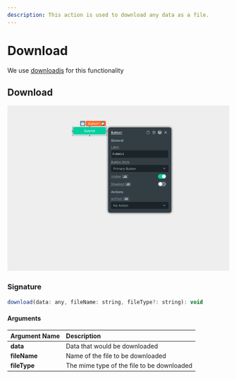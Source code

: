 ```yaml
---
description: This action is used to download any data as a file.
---
```


# Download

We use [downloadjs](https://github.com/rndme/download) for this functionality

## Download

![Click to expand](../.gitbook/assets/download.gif)

### Signature

```javascript
download(data: any, fileName: string, fileType?: string): void
```

#### Arguments

| **Argument Name** | **Description** |
| :--- | :--- |
| **data** | Data that would be downloaded |
| **fileName** | Name of the file to be downloaded |
| **fileType** | The mime type of the file to be downloaded |

